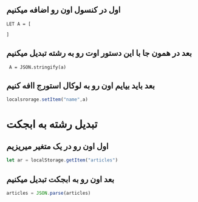 ## اول در کنسول اون رو اضافه میکنیم
```JS
LET A = [

]
```
## بعد در همون جا با این دستور اوت رو به رشته تبدیل میکنیم
```JS
 A = JSON.stringify(a)
```
## بعد باید بیایم اون رو به لوکال استورج اافه کنیم
```js
localsrorage.setItem("name",a)
```
# تبدیل رشته به ابجکت
##  اول اون رو در یک متغیر میریزیم

```js
let ar = localStorage.getItem("articles")
```
## بعد اون رو به ابجکت تبدیل میکنیم
```js
articles = JSON.parse(articles)
```